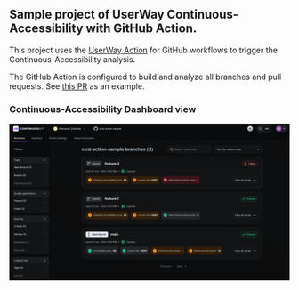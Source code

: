 ## Sample project of UserWay Continuous-Accessibility with GitHub Action.

This project uses the [UserWay Action](https://github.com/UserWayOrg/cicd-action) for GitHub workflows to trigger the Continuous-Accessibility analysis.

The GitHub Action is configured to build and analyze all branches and pull requests. See [this PR](https://github.com/UserWayOrg/cicd-action-sample/pull/2) as an example.

### Continuous-Accessibility Dashboard view
![img_0_dash.png](img_0_dash.png)
